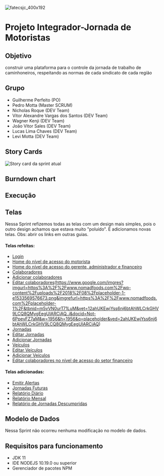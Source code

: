 ![fatecsjc_400x192](https://user-images.githubusercontent.com/58821700/94355628-07a24b80-005c-11eb-8a48-0d5b5ff3583f.png)
# Projeto Integrador-Jornada de Motoristas

## Objetivo

construir uma plataforma para o controle da jornada de trabalho de caminhoneiros, respeitando as normas de cada sindicato de cada região

## Grupo

* Guilherme Perfeito (PO)
* Pedro Motta (Master SCRUM)
* Nicholas Roque (DEV Team)
* Vitor Alexandre Vargas dos Santos (DEV Team)
* Wagner Kenji (DEV Team)
* João Vitor Sales (DEV Team)
* Lucas Lima Chaves (DEV Team)
* Levi Motta (DEV Team)

## Story Cards

![Story card da sprint atual](https://user-images.githubusercontent.com/58821700/94359281-84ddb880-007c-11eb-9cc0-f47a2801c029.png)

## Burndown chart


## Execução


## Telas

Nessa Sprint refizemos todas as telas com um design mais simples, pois o outro design achamos que estava muito "poluído". E adicionamos novas telas.
Obs: abrir os links em outras guias.

#### Telas refeitas:

* [Login](https://www.google.com/imgres?imgurl=https%3A%2F%2Fwww.nomadfoods.com%2Fwp-content%2Fuploads%2F2018%2F08%2Fplaceholder-1-e1533569576673.png&imgrefurl=https%3A%2F%2Fwww.nomadfoods.com%2Fplaceholder-1%2F&tbnid=m5vVN0urT71LuM&vet=12ahUKEwjYss6nj6btAhWLCrkGHV9LCQ8QMygEegUIARCiAQ..i&docid=Not-6PpeyFZ7aM&w=1956&h=1956&q=placeholder&ved=2ahUKEwjYss6nj6btAhWLCrkGHV9LCQ8QMygEegUIARCiAQ)
* [Home do nível de acesso do motorista](https://www.google.com/imgres?imgurl=https%3A%2F%2Fwww.nomadfoods.com%2Fwp-content%2Fuploads%2F2018%2F08%2Fplaceholder-1-e1533569576673.png&imgrefurl=https%3A%2F%2Fwww.nomadfoods.com%2Fplaceholder-1%2F&tbnid=m5vVN0urT71LuM&vet=12ahUKEwjYss6nj6btAhWLCrkGHV9LCQ8QMygEegUIARCiAQ..i&docid=Not-6PpeyFZ7aM&w=1956&h=1956&q=placeholder&ved=2ahUKEwjYss6nj6btAhWLCrkGHV9LCQ8QMygEegUIARCiAQ)
* [Home do nível de acesso do gerente, administrador e financeiro](https://www.google.com/imgres?imgurl=https%3A%2F%2Fwww.nomadfoods.com%2Fwp-content%2Fuploads%2F2018%2F08%2Fplaceholder-1-e1533569576673.png&imgrefurl=https%3A%2F%2Fwww.nomadfoods.com%2Fplaceholder-1%2F&tbnid=m5vVN0urT71LuM&vet=12ahUKEwjYss6nj6btAhWLCrkGHV9LCQ8QMygEegUIARCiAQ..i&docid=Not-6PpeyFZ7aM&w=1956&h=1956&q=placeholder&ved=2ahUKEwjYss6nj6btAhWLCrkGHV9LCQ8QMygEegUIARCiAQ)
* [Colaboradores](https://www.google.com/imgres?imgurl=https%3A%2F%2Fwww.nomadfoods.com%2Fwp-content%2Fuploads%2F2018%2F08%2Fplaceholder-1-e1533569576673.png&imgrefurl=https%3A%2F%2Fwww.nomadfoods.com%2Fplaceholder-1%2F&tbnid=m5vVN0urT71LuM&vet=12ahUKEwjYss6nj6btAhWLCrkGHV9LCQ8QMygEegUIARCiAQ..i&docid=Not-6PpeyFZ7aM&w=1956&h=1956&q=placeholder&ved=2ahUKEwjYss6nj6btAhWLCrkGHV9LCQ8QMygEegUIARCiAQ)
* [Adicionar colaboradores](https://www.google.com/imgres?imgurl=https%3A%2F%2Fwww.nomadfoods.com%2Fwp-content%2Fuploads%2F2018%2F08%2Fplaceholder-1-e1533569576673.png&imgrefurl=https%3A%2F%2Fwww.nomadfoods.com%2Fplaceholder-1%2F&tbnid=m5vVN0urT71LuM&vet=12ahUKEwjYss6nj6btAhWLCrkGHV9LCQ8QMygEegUIARCiAQ..i&docid=Not-6PpeyFZ7aM&w=1956&h=1956&q=placeholder&ved=2ahUKEwjYss6nj6btAhWLCrkGHV9LCQ8QMygEegUIARCiAQ)
* [Editar colaboradores](https://www.google.com/imgres?imgurl=https%3A%2F%2Fwww.nomadfoods.com%2Fwp-content%2Fuploads%2F2018%2F08%2Fplaceholder-1-e1533569576673.png&imgrefurl=https%3A%2F%2Fwww.nomadfoods.com%2Fplaceholder-1%2F&tbnid=m5vVN0urT71LuM&vet=12ahUKEwjYss6nj6btAhWLCrkGHV9LCQ8QMygEegUIARCiAQ..i&docid=Not-6PpeyFZ7aM&w=1956&h=1956&q=placeholder&ved=2ahUKEwjYss6nj6btAhWLCrkGHV9LCQ8QMygEegUIARCiAQ)(https://www.google.com/imgres?imgurl=https%3A%2F%2Fwww.nomadfoods.com%2Fwp-content%2Fuploads%2F2018%2F08%2Fplaceholder-1-e1533569576673.png&imgrefurl=https%3A%2F%2Fwww.nomadfoods.com%2Fplaceholder-1%2F&tbnid=m5vVN0urT71LuM&vet=12ahUKEwjYss6nj6btAhWLCrkGHV9LCQ8QMygEegUIARCiAQ..i&docid=Not-6PpeyFZ7aM&w=1956&h=1956&q=placeholder&ved=2ahUKEwjYss6nj6btAhWLCrkGHV9LCQ8QMygEegUIARCiAQ)
* [Jornadas](https://www.google.com/imgres?imgurl=https%3A%2F%2Fwww.nomadfoods.com%2Fwp-content%2Fuploads%2F2018%2F08%2Fplaceholder-1-e1533569576673.png&imgrefurl=https%3A%2F%2Fwww.nomadfoods.com%2Fplaceholder-1%2F&tbnid=m5vVN0urT71LuM&vet=12ahUKEwjYss6nj6btAhWLCrkGHV9LCQ8QMygEegUIARCiAQ..i&docid=Not-6PpeyFZ7aM&w=1956&h=1956&q=placeholder&ved=2ahUKEwjYss6nj6btAhWLCrkGHV9LCQ8QMygEegUIARCiAQ)
* [Editar Jornadas](https://www.google.com/imgres?imgurl=https%3A%2F%2Fwww.nomadfoods.com%2Fwp-content%2Fuploads%2F2018%2F08%2Fplaceholder-1-e1533569576673.png&imgrefurl=https%3A%2F%2Fwww.nomadfoods.com%2Fplaceholder-1%2F&tbnid=m5vVN0urT71LuM&vet=12ahUKEwjYss6nj6btAhWLCrkGHV9LCQ8QMygEegUIARCiAQ..i&docid=Not-6PpeyFZ7aM&w=1956&h=1956&q=placeholder&ved=2ahUKEwjYss6nj6btAhWLCrkGHV9LCQ8QMygEegUIARCiAQ)
* [Adicionar Jornadas](https://www.google.com/imgres?imgurl=https%3A%2F%2Fwww.nomadfoods.com%2Fwp-content%2Fuploads%2F2018%2F08%2Fplaceholder-1-e1533569576673.png&imgrefurl=https%3A%2F%2Fwww.nomadfoods.com%2Fplaceholder-1%2F&tbnid=m5vVN0urT71LuM&vet=12ahUKEwjYss6nj6btAhWLCrkGHV9LCQ8QMygEegUIARCiAQ..i&docid=Not-6PpeyFZ7aM&w=1956&h=1956&q=placeholder&ved=2ahUKEwjYss6nj6btAhWLCrkGHV9LCQ8QMygEegUIARCiAQ)
* [Veículos](https://www.google.com/imgres?imgurl=https%3A%2F%2Fwww.nomadfoods.com%2Fwp-content%2Fuploads%2F2018%2F08%2Fplaceholder-1-e1533569576673.png&imgrefurl=https%3A%2F%2Fwww.nomadfoods.com%2Fplaceholder-1%2F&tbnid=m5vVN0urT71LuM&vet=12ahUKEwjYss6nj6btAhWLCrkGHV9LCQ8QMygEegUIARCiAQ..i&docid=Not-6PpeyFZ7aM&w=1956&h=1956&q=placeholder&ved=2ahUKEwjYss6nj6btAhWLCrkGHV9LCQ8QMygEegUIARCiAQ)
* [Editar Veículos](https://www.google.com/imgres?imgurl=https%3A%2F%2Fwww.nomadfoods.com%2Fwp-content%2Fuploads%2F2018%2F08%2Fplaceholder-1-e1533569576673.png&imgrefurl=https%3A%2F%2Fwww.nomadfoods.com%2Fplaceholder-1%2F&tbnid=m5vVN0urT71LuM&vet=12ahUKEwjYss6nj6btAhWLCrkGHV9LCQ8QMygEegUIARCiAQ..i&docid=Not-6PpeyFZ7aM&w=1956&h=1956&q=placeholder&ved=2ahUKEwjYss6nj6btAhWLCrkGHV9LCQ8QMygEegUIARCiAQ)
* [Adicionar Veículos](https://www.google.com/imgres?imgurl=https%3A%2F%2Fwww.nomadfoods.com%2Fwp-content%2Fuploads%2F2018%2F08%2Fplaceholder-1-e1533569576673.png&imgrefurl=https%3A%2F%2Fwww.nomadfoods.com%2Fplaceholder-1%2F&tbnid=m5vVN0urT71LuM&vet=12ahUKEwjYss6nj6btAhWLCrkGHV9LCQ8QMygEegUIARCiAQ..i&docid=Not-6PpeyFZ7aM&w=1956&h=1956&q=placeholder&ved=2ahUKEwjYss6nj6btAhWLCrkGHV9LCQ8QMygEegUIARCiAQ)
* [Editar colaboradores no nível de acesso do setor financeiro](https://www.google.com/imgres?imgurl=https%3A%2F%2Fwww.nomadfoods.com%2Fwp-content%2Fuploads%2F2018%2F08%2Fplaceholder-1-e1533569576673.png&imgrefurl=https%3A%2F%2Fwww.nomadfoods.com%2Fplaceholder-1%2F&tbnid=m5vVN0urT71LuM&vet=12ahUKEwjYss6nj6btAhWLCrkGHV9LCQ8QMygEegUIARCiAQ..i&docid=Not-6PpeyFZ7aM&w=1956&h=1956&q=placeholder&ved=2ahUKEwjYss6nj6btAhWLCrkGHV9LCQ8QMygEegUIARCiAQ)

#### Telas adicionadas:

* [Emitir Alertas](https://www.google.com/imgres?imgurl=https%3A%2F%2Fwww.nomadfoods.com%2Fwp-content%2Fuploads%2F2018%2F08%2Fplaceholder-1-e1533569576673.png&imgrefurl=https%3A%2F%2Fwww.nomadfoods.com%2Fplaceholder-1%2F&tbnid=m5vVN0urT71LuM&vet=12ahUKEwjYss6nj6btAhWLCrkGHV9LCQ8QMygEegUIARCiAQ..i&docid=Not-6PpeyFZ7aM&w=1956&h=1956&q=placeholder&ved=2ahUKEwjYss6nj6btAhWLCrkGHV9LCQ8QMygEegUIARCiAQ)
* [Jornadas Futuras](https://www.google.com/imgres?imgurl=https%3A%2F%2Fwww.nomadfoods.com%2Fwp-content%2Fuploads%2F2018%2F08%2Fplaceholder-1-e1533569576673.png&imgrefurl=https%3A%2F%2Fwww.nomadfoods.com%2Fplaceholder-1%2F&tbnid=m5vVN0urT71LuM&vet=12ahUKEwjYss6nj6btAhWLCrkGHV9LCQ8QMygEegUIARCiAQ..i&docid=Not-6PpeyFZ7aM&w=1956&h=1956&q=placeholder&ved=2ahUKEwjYss6nj6btAhWLCrkGHV9LCQ8QMygEegUIARCiAQ)
* [Relatório Diário](https://www.google.com/imgres?imgurl=https%3A%2F%2Fwww.nomadfoods.com%2Fwp-content%2Fuploads%2F2018%2F08%2Fplaceholder-1-e1533569576673.png&imgrefurl=https%3A%2F%2Fwww.nomadfoods.com%2Fplaceholder-1%2F&tbnid=m5vVN0urT71LuM&vet=12ahUKEwjYss6nj6btAhWLCrkGHV9LCQ8QMygEegUIARCiAQ..i&docid=Not-6PpeyFZ7aM&w=1956&h=1956&q=placeholder&ved=2ahUKEwjYss6nj6btAhWLCrkGHV9LCQ8QMygEegUIARCiAQ)
* [Relatório Mensal](https://www.google.com/imgres?imgurl=https%3A%2F%2Fwww.nomadfoods.com%2Fwp-content%2Fuploads%2F2018%2F08%2Fplaceholder-1-e1533569576673.png&imgrefurl=https%3A%2F%2Fwww.nomadfoods.com%2Fplaceholder-1%2F&tbnid=m5vVN0urT71LuM&vet=12ahUKEwjYss6nj6btAhWLCrkGHV9LCQ8QMygEegUIARCiAQ..i&docid=Not-6PpeyFZ7aM&w=1956&h=1956&q=placeholder&ved=2ahUKEwjYss6nj6btAhWLCrkGHV9LCQ8QMygEegUIARCiAQ)
* [Relatório de Jornadas Descumpridas](https://www.google.com/imgres?imgurl=https%3A%2F%2Fwww.nomadfoods.com%2Fwp-content%2Fuploads%2F2018%2F08%2Fplaceholder-1-e1533569576673.png&imgrefurl=https%3A%2F%2Fwww.nomadfoods.com%2Fplaceholder-1%2F&tbnid=m5vVN0urT71LuM&vet=12ahUKEwjYss6nj6btAhWLCrkGHV9LCQ8QMygEegUIARCiAQ..i&docid=Not-6PpeyFZ7aM&w=1956&h=1956&q=placeholder&ved=2ahUKEwjYss6nj6btAhWLCrkGHV9LCQ8QMygEegUIARCiAQ)

## Modelo de Dados

Nessa Sprint não ocorreu nenhuma modificação no modelo de dados.

## Requisitos para funcionamento

- JDK 11
- IDE NODEJS 10.19.0 ou superior
- Gerenciador de pacotes NPM
